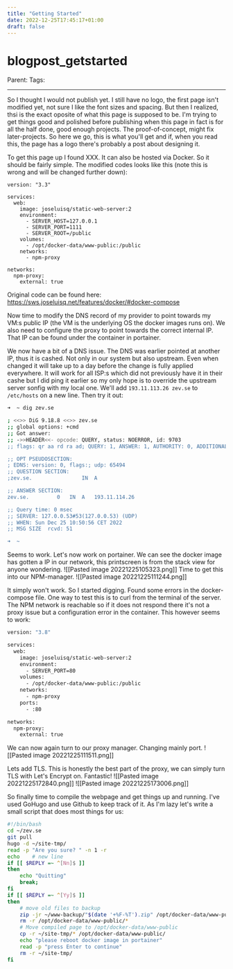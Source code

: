 ```yaml
---
title: "Getting Started"
date: 2022-12-25T17:45:17+01:00
draft: false
---
```


# blogpost_getstarted
Parent: 
Tags: 

---

So I thought I would not publish yet. I still have no logo, the first page isn't modified yet, not sure I like the font sizes and spacing. But then I realized, thsi is the exact oposite of what this page is supposed to be. I'm trying to get things good and polished before publishing when this page in fact is for all the half done, good enough projects. The proof-of-concept, might fix later-projects. So here we go, this is what you'll get and if, when you read this, the page has a logo there's probably a post about designing it.

To get this page up I found XXX. It can also be hosted via Docker. So it should be fairly simple. The modified codes looks like this (note this is wrong and will be changed further down):

```
version: "3.3"

services:
  web:
    image: joseluisq/static-web-server:2
    environment:
      - SERVER_HOST=127.0.0.1
      - SERVER_PORT=1111
      - SERVER_ROOT=/public
    volumes:
      - /opt/docker-data/www-public:/public
    networks:
      - npm-proxy

networks:
  npm-proxy:
    external: true
```

Original code can be found here: https://sws.joseluisq.net/features/docker/#docker-compose

Now time to modify the DNS record of my provider to point towards my VM:s public IP (the VM is the underlying OS the docker images runs on). We also need to configure the proxy to point towards the correct internal IP. That IP can be found under the container in portainer.

We now have a bit of a DNS issue. The DNS was earlier pointed at another IP, thus it is cashed. Not only in our system but also upstream. Even when changed it will take up to a day before the change is fully applied everywhere. It will work for all ISP:s which did not previously have it in their cashe but I did ping it earlier so my only hope is to override the upstream server sonfig with my local one. We'll add `193.11.113.26 zev.se` to `/etc/hosts` on a new line. Then try it out:

```bash
➜  ~ dig zev.se 

; <<>> DiG 9.18.8 <<>> zev.se
;; global options: +cmd
;; Got answer:
;; ->>HEADER<<- opcode: QUERY, status: NOERROR, id: 9703
;; flags: qr aa rd ra ad; QUERY: 1, ANSWER: 1, AUTHORITY: 0, ADDITIONAL: 1

;; OPT PSEUDOSECTION:
; EDNS: version: 0, flags:; udp: 65494
;; QUESTION SECTION:
;zev.se.				IN	A

;; ANSWER SECTION:
zev.se.			0	IN	A	193.11.114.26

;; Query time: 0 msec
;; SERVER: 127.0.0.53#53(127.0.0.53) (UDP)
;; WHEN: Sun Dec 25 10:50:56 CET 2022
;; MSG SIZE  rcvd: 51

➜  ~ 
```

Seems to work. Let's now work on portainer. We can see the docker image has gotten a IP in our network, this printscreen is from the stack view for anyone wondering.
![[Pasted image 20221225105323.png]]
Time to get this into our NPM-manager. 
![[Pasted image 20221225111244.png]]

It simply won't work. So I started digging. Found some errors in the docker-compose file. One way to test this is to curl from the terminal of the server. The NPM network is reachable so if it does not respond there it's not a proxy issue but a configuration error in the container. This however seems to work:
```bash
version: "3.8"

services:
  web:
    image: joseluisq/static-web-server:2
    environment:
      - SERVER_PORT=80
    volumes:
      - /opt/docker-data/www-public:/public
    networks:
      - npm-proxy
    ports:
      - :80

networks:
  npm-proxy:
    external: true
```

We can now again turn to our proxy manager. Changing mainly port.
![[Pasted image 20221225111511.png]]

Lets add TLS. This is honestly the best part of the proxy, we can simply turn TLS with Let's Encrypt on. Fantastic!
![[Pasted image 20221225172840.png]]
![[Pasted image 20221225173006.png]]

So finally time to compile the webpage and get things up and running. I've used GoHugo and use Github to keep track of it. As I'm lazy let's write a small script that does most things for us:

```bash
#!/bin/bash
cd ~/zev.se
git pull
hugo -d ~/site-tmp/
read -p "Are you sure? " -n 1 -r
echo    # new line
if [[ $REPLY =~ ^[Nn]$ ]]
then
	echo "Quitting"
    break;
fi
if [[ $REPLY =~ ^[Yy]$ ]]
then
    # move old files to backup
    zip -jr ~/www-backup/"$(date '+%F-%T').zip" /opt/docker-data/www-public
    rm -r /opt/docker-data/www-public/*
    # Move compiled page to /opt/docker-data/www-public
    cp -r ~/site-tmp/* /opt/docker-data/www-public/
    echo "please reboot docker image in portainer"
    read -p "press Enter to continue"
    rm -r ~/site-tmp/
fi
```
